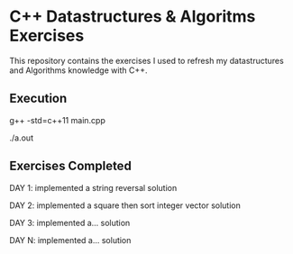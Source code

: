 # C++ Datastructures & Algoritms Exercises

This repository contains the exercises I used to refresh my datastructures and Algorithms knowledge with C++.

## Execution

g++ -std=c++11 main.cpp

./a.out

## Exercises Completed

DAY 1: implemented a string reversal solution

DAY 2: implemented a square then sort integer vector solution

DAY 3: implemented a... solution

DAY N: implemented a... solution